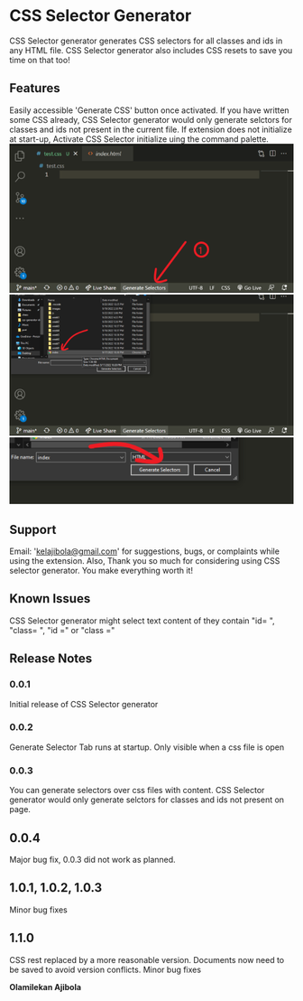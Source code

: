 # CSS Selector Generator

CSS Selector generator generates CSS selectors for all classes and ids in any HTML file. CSS Selector generator also includes CSS resets to save you time on that too!


## Features

Easily accessible 'Generate CSS' button once activated. If you have written some CSS already, CSS Selector generator would only generate selctors for classes and ids not present in the current file. If extension does not initialize at start-up, Activate CSS Selector initialize uing the command palette.
![](https://github.com/kelvin-AJ/cssselectorext/raw/HEAD/img/ext_1.png)
![](https://github.com/kelvin-AJ/cssselectorext/raw/HEAD/img/ext_2.png)
![](https://github.com/kelvin-AJ/cssselectorext/raw/HEAD/img/ext_3.png)


## Support

Email: 'kelajibola@gmail.com' for suggestions, bugs, or complaints while using the extension. Also, Thank you so much for considering using CSS selector generator. You make everything worth it! 

## Known Issues

CSS Selector generator might select text content of they contain "id= ", "class= ", "id ="  or "class ="

## Release Notes


### 0.0.1

Initial release of CSS Selector generator

### 0.0.2

Generate Selector Tab runs at startup. Only visible when a css file is open

### 0.0.3

You can generate selectors over css files with content. CSS Selector generator would only generate selctors for classes and ids not present on page.

## 0.0.4
Major bug fix, 0.0.3 did not work as planned.

## 1.0.1, 1.0.2, 1.0.3
Minor bug fixes

## 1.1.0
CSS rest replaced by a more reasonable version.
Documents now need to be saved to avoid version conflicts.
Minor bug fixes


**Olamilekan Ajibola**